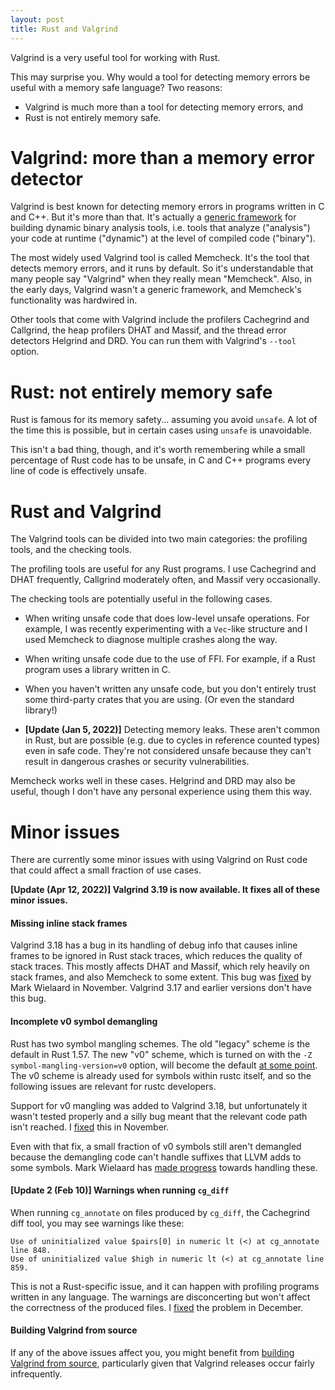 ```yaml
---
layout: post
title: Rust and Valgrind
---
```


Valgrind is a very useful tool for working with Rust.

This may surprise you. Why would a tool for detecting memory errors be useful
with a memory safe language? Two reasons:
- Valgrind is much more than a tool for detecting memory errors, and
- Rust is not entirely memory safe.

# Valgrind: more than a memory error detector

Valgrind is best known for detecting memory errors in programs written in C and
C++. But it's more than that. It's actually a [generic framework] for building
dynamic binary analysis tools, i.e. tools that analyze ("analysis") your code
at runtime ("dynamic") at the level of compiled code ("binary").

[generic framework]: https://nnethercote.github.io/pubs/valgrind2007.pdf

The most widely used Valgrind tool is called Memcheck. It's the tool that
detects memory errors, and it runs by default. So it's understandable that many
people say "Valgrind" when they really mean "Memcheck". Also, in the early
days, Valgrind wasn't a generic framework, and Memcheck's functionality was
hardwired in.

Other tools that come with Valgrind include the profilers Cachegrind and
Callgrind, the heap profilers DHAT and Massif, and the thread error detectors
Helgrind and DRD. You can run them with Valgrind's `--tool` option.

# Rust: not entirely memory safe

Rust is famous for its memory safety... assuming you avoid `unsafe`. A lot of
the time this is possible, but in certain cases using `unsafe` is unavoidable.

This isn't a bad thing, though, and it's worth remembering while a small
percentage of Rust code has to be unsafe, in C and C++ programs every line of
code is effectively unsafe.

# Rust and Valgrind

The Valgrind tools can be divided into two main categories: the profiling
tools, and the checking tools.

The profiling tools are useful for any Rust programs. I use Cachegrind and DHAT
frequently, Callgrind moderately often, and Massif very occasionally.

The checking tools are potentially useful in the following cases.

- When writing unsafe code that does low-level unsafe operations. For example,
  I was recently experimenting with a `Vec`-like structure and I used Memcheck
  to diagnose multiple crashes along the way.

- When writing unsafe code due to the use of FFI. For example, if a Rust
  program uses a library written in C.

- When you haven't written any unsafe code, but you don't entirely trust some
  third-party crates that you are using. (Or even the standard library!)

- **[Update (Jan 5, 2022)]** Detecting memory leaks. These aren't common in
  Rust, but are possible (e.g. due to cycles in reference counted types) even
  in safe code. They're not considered unsafe because they can't result in
  dangerous crashes or security vulnerabilities.

Memcheck works well in these cases. Helgrind and DRD may also be useful, though
I don't have any personal experience using them this way.

# Minor issues

There are currently some minor issues with using Valgrind on Rust code that
could affect a small fraction of use cases.

**[Update (Apr 12, 2022)] Valgrind 3.19 is now available. It fixes all of
these minor issues.**

#### Missing inline stack frames

Valgrind 3.18 has a bug in its handling of debug info that causes inline frames
to be ignored in Rust stack traces, which reduces the quality of stack traces.
This mostly affects DHAT and Massif, which rely heavily on stack frames, and
also Memcheck to some extent. This bug was
[fixed](https://bugs.kde.org/show_bug.cgi?id=445668) by Mark Wielaard in
November. Valgrind 3.17 and earlier versions don't have this bug.

#### Incomplete v0 symbol demangling

Rust has two symbol mangling schemes. The old "legacy" scheme is the default in
Rust 1.57. The new "v0" scheme, which is turned on with the `-Z
symbol-mangling-version=v0` option, will become the default [at some
point](https://github.com/rust-lang/rust/pull/89917). The v0 scheme is already
used for symbols within rustc itself, and so the following issues are relevant
for rustc developers.

Support for v0 mangling was added to Valgrind 3.18, but unfortunately it wasn't
tested properly and a silly bug meant that the relevant code path isn't
reached. I [fixed](https://bugs.kde.org/show_bug.cgi?id=445184) this in
November.

Even with that fix, a small fraction of v0 symbols still aren't demangled
because the demangling code can't handle suffixes that LLVM adds to some
symbols. Mark Wielaard has [made
progress](https://bugs.kde.org/show_bug.cgi?id=445916) towards handling these.

#### **[Update 2 (Feb 10)]** Warnings when running `cg_diff`

When running `cg_annotate` on files produced by `cg_diff`, the Cachegrind diff tool, you may see warnings like these:
```
Use of uninitialized value $pairs[0] in numeric lt (<) at cg_annotate line 848.
Use of uninitialized value $high in numeric lt (<) at cg_annotate line 859.
```
This is not a Rust-specific issue, and it can happen with profiling programs
written in any language. The warnings are disconcerting but won't affect the
correctness of the produced files. I
[fixed](https://sourceware.org/git/?p=valgrind.git;a=commit;h=8e60cde69e879627e872668b084f1672195990a0)
the problem in December.

#### Building Valgrind from source

If any of the above issues affect you, you might benefit from [building
Valgrind from source](https://valgrind.org/downloads/repository.html),
particularly given that Valgrind releases occur fairly infrequently.
